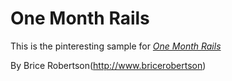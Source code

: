 # One Month Rails

This is the pinteresting sample for
[*One Month Rails*](http://onemonthrails.com)

By Brice Robertson(http://www.bricerobertson)